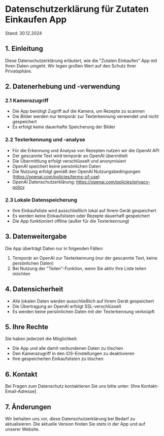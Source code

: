 # Datenschutzerklärung für Zutaten Einkaufen App

Stand: 30.12.2024

## 1. Einleitung

Diese Datenschutzerklärung erläutert, wie die "Zutaten Einkaufen" App mit Ihren Daten umgeht. Wir legen großen Wert auf den Schutz Ihrer Privatsphäre.

## 2. Datenerhebung und -verwendung

### 2.1 Kamerazugriff
- Die App benötigt Zugriff auf die Kamera, um Rezepte zu scannen
- Die Bilder werden nur temporär zur Texterkennung verwendet und nicht gespeichert
- Es erfolgt keine dauerhafte Speicherung der Bilder

### 2.2 Texterkennung und -analyse
- Für die Erkennung und Analyse von Rezepten nutzen wir die OpenAI API
- Der gescannte Text wird temporär an OpenAI übermittelt
- Die Übermittlung erfolgt verschlüsselt und anonymisiert
- OpenAI speichert keine persönlichen Daten
- Die Nutzung erfolgt gemäß den OpenAI Nutzungsbedingungen (https://openai.com/policies/terms-of-use)
- OpenAI Datenschutzerklärung: https://openai.com/policies/privacy-policy

### 2.3 Lokale Datenspeicherung
- Ihre Einkaufsliste wird ausschließlich lokal auf Ihrem Gerät gespeichert
- Es werden keine Einkaufslisten oder Rezepte dauerhaft gespeichert
- Die App funktioniert offline (außer für die Texterkennung)

## 3. Datenweitergabe

Die App überträgt Daten nur in folgenden Fällen:
1. Temporär an OpenAI zur Texterkennung (nur der gescannte Text, keine persönlichen Daten)
2. Bei Nutzung der "Teilen"-Funktion, wenn Sie aktiv Ihre Liste teilen möchten

## 4. Datensicherheit

- Alle lokalen Daten werden ausschließlich auf Ihrem Gerät gespeichert
- Die Übertragung an OpenAI erfolgt SSL-verschlüsselt
- Es werden keine persönlichen Daten mit der Texterkennung verknüpft

## 5. Ihre Rechte

Sie haben jederzeit die Möglichkeit:
- Die App und alle damit verbundenen Daten zu löschen
- Den Kamerazugriff in den iOS-Einstellungen zu deaktivieren
- Ihre gespeicherten Einkaufslisten zu löschen

## 6. Kontakt

Bei Fragen zum Datenschutz kontaktieren Sie uns bitte unter:
[Ihre Kontakt-Email-Adresse]

## 7. Änderungen

Wir behalten uns vor, diese Datenschutzerklärung bei Bedarf zu aktualisieren. Die aktuelle Version finden Sie stets in der App und auf unserer Website.
